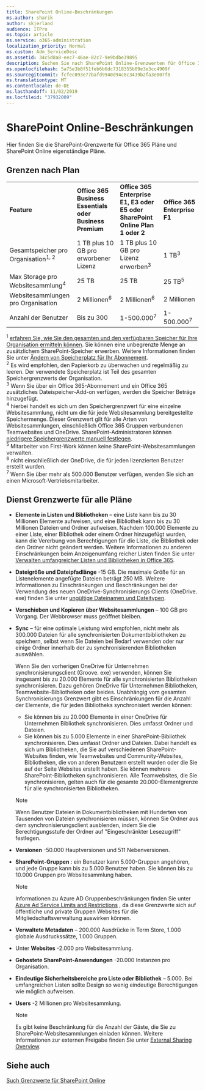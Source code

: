 ```yaml
---
title: SharePoint Online-Beschränkungen
ms.author: sharik
author: skjerland
audience: ITPro
ms.topic: article
ms.service: o365-administration
localization_priority: Normal
ms.custom: Adm_ServiceDesc
ms.assetid: 34c5d8a8-eec7-46ae-82c7-9e9bdbe39895
description: Suchen Sie nach SharePoint Online-Grenzwerten für Office 365 Enterprise-Pläne und eigenständige Pläne.
ms.openlocfilehash: 5a75e3b8f51feb6b6dc7318355b09e3e3cc4909f
ms.sourcegitcommit: fcfec093e77bafd9940d94c8c3439b2fa3e007f8
ms.translationtype: MT
ms.contentlocale: de-DE
ms.lasthandoff: 11/02/2019
ms.locfileid: "37932009"
---
```

# <a name="sharepoint-online-limits"></a>SharePoint Online-Beschränkungen

Hier finden Sie die SharePoint-Grenzwerte für Office 365 Pläne und SharePoint Online eigenständige Pläne.
  
## <a name="limits-by-plan"></a>Grenzen nach Plan 

|||||
|:-----|:-----|:-----|:-----|
|**Feature** <br/> |**Office 365 Business Essentials oder Business Premium** <br/> |**Office 365 Enterprise E1, E3 oder E5 oder SharePoint Online Plan 1 oder 2** <br/> | **Office 365 Enterprise F1** <br/> |
|Gesamtspeicher pro Organisation<sup>1, 2</sup> <br/> |1 TB plus 10 GB pro erworbener Lizenz  <br/> |1 TB plus 10 GB pro Lizenz erworben<sup>3</sup> <br/> |1 TB<sup>3</sup> <br/> |
|Max Storage pro Websitesammlung<sup>4</sup><br/> |25 TB <br/> |25 TB <br/> |25 TB<sup>5</sup> <br/> |
|Websitesammlungen pro Organisation  <br/> |2 Millionen<sup>6</sup> <br/> |2 Millionen<sup>6</sup> <br/> |2 Millionen<br/> |
|Anzahl der Benutzer  <br/> |Bis zu 300  <br/> |1-500.000<sup>7</sup> <br/> |1-500.000<sup>7</sup> <br/> |
   
<sup>1</sup> [erfahren Sie, wie Sie den gesamten und den verfügbaren Speicher für Ihre Organisation ermitteln können](/sharepoint/manage-site-collection-storage-limits). Sie können eine unbegrenzte Menge an zusätzlichem SharePoint-Speicher erwerben. Weitere Informationen finden Sie unter [Ändern von Speicherplatz für Ihr Abonnement](/office365/admin/subscriptions-and-billing/add-storage-space). 
<br/><sup>2</sup> Es wird empfohlen, den Papierkorb zu überwachen und regelmäßig zu leeren. Der verwendete Speicherplatz ist Teil des gesamten Speichergrenzwerts der Organisation. 
<br/> <sup>3</sup> Wenn Sie über ein Office 365-Abonnement und ein Office 365 zusätzliches Dateispeicher-Add-on verfügen, werden die Speicher Beträge hinzugefügt. 
<br/> <sup>4</sup> hierbei handelt es sich um den Speichergrenzwert für eine einzelne Websitesammlung, nicht um die für jede Websitesammlung bereitgestellte Speichermenge. Dieser Grenzwert gilt für alle Arten von Websitesammlungen, einschließlich Office 365 Gruppen verbundenen Teamwebsites und OneDrive. SharePoint-Administratoren können [niedrigere Speichergrenzwerte manuell festlegen](/sharepoint/manage-site-collection-storage-limits#manage-individual-site-storage-limits). 
<br/> <sup>5</sup> Mitarbeiter von First-Work können keine SharePoint-Websitesammlungen verwalten. 
<br/> <sup>6</sup> nicht einschließlich der OneDrive, die für jeden lizenzierten Benutzer erstellt wurden. 
<br/> <sup>7</sup> Wenn Sie über mehr als 500.000 Benutzer verfügen, wenden Sie sich an einen Microsoft-Vertriebsmitarbeiter. 
  
## <a name="service-limits-for-all-plans"></a>Dienst Grenzwerte für alle Pläne

- **Elemente in Listen und Bibliotheken** – eine Liste kann bis zu 30 Millionen Elemente aufweisen, und eine Bibliothek kann bis zu 30 Millionen Dateien und Ordner aufweisen. Nachdem 100.000 Elemente zu einer Liste, einer Bibliothek oder einem Ordner hinzugefügt wurden, kann die Vererbung von Berechtigungen für die Liste, die Bibliothek oder den Ordner nicht geändert werden. Weitere Informationen zu anderen Einschränkungen beim Anzeigenumfang reicher Listen finden Sie unter [Verwalten umfangreicher Listen und Bibliotheken in Office 365](https://support.office.com/article/b4038448-ec0e-49b7-b853-679d3d8fb784). 

- **Dateigröße und Dateipfadlänge** -15 GB. Die maximale Größe für an Listenelemente angefügte Dateien beträgt 250 MB. Weitere Informationen zu Einschränkungen und Beschränkungen bei der Verwendung des neuen OneDrive-Synchronisierungs Clients (OneDrive. exe) finden Sie unter [ungültige Dateinamen und Dateitypen](https://support.office.com/article/64883a5d-228e-48f5-b3d2-eb39e07630fa).

- **Verschieben und Kopieren über Websitesammlungen** – 100 GB pro Vorgang. Der Webbrowser muss geöffnet bleiben.

- **Sync** – für eine optimale Leistung wird empfohlen, nicht mehr als 300.000 Dateien für alle synchronisierten Dokumentbibliotheken zu speichern, selbst wenn Sie Dateien bei Bedarf verwenden oder nur einige Ordner innerhalb der zu synchronisierenden Bibliotheken auswählen.

    Wenn Sie den vorherigen OneDrive für Unternehmen synchronisierungsclient (Groove. exe) verwenden, können Sie insgesamt bis zu 20.000 Elemente für alle synchronisierten Bibliotheken synchronisieren. Dazu gehören OneDrive für Unternehmen Bibliotheken, Teamwebsite-Bibliotheken oder beides. Unabhängig vom gesamten Synchronisierungs Grenzwert gibt es Einschränkungen für die Anzahl der Elemente, die für jeden Bibliotheks synchronisiert werden können:
    - Sie können bis zu 20.000 Elemente in einer OneDrive für Unternehmen Bibliothek synchronisieren. Dies umfasst Ordner und Dateien. 
    - Sie können bis zu 5.000 Elemente in einer SharePoint-Bibliothek synchronisieren. Dies umfasst Ordner und Dateien. Dabei handelt es sich um Bibliotheken, die Sie auf verschiedenen SharePoint-Websites finden, wie Teamwebsites und Community-Websites, Bibliotheken, die von anderen Benutzern erstellt wurden oder die Sie auf der Seite Websites erstellt haben. Sie können mehrere SharePoint-Bibliotheken synchronisieren. Alle Teamwebsites, die Sie synchronisieren, gelten auch für die gesamte 20.000-Elementgrenze für alle synchronisierten Bibliotheken.

    > [!NOTE]
    > Wenn Benutzer Dateien in Dokumentbibliotheken mit Hunderten von Tausenden von Dateien synchronisieren müssen, können Sie Ordner aus dem synchronisierungsclient ausblenden, indem Sie die Berechtigungsstufe der Ordner auf "Eingeschränkter Lesezugriff" festlegen. 

- **Versionen** -50.000 Hauptversionen und 511 Nebenversionen.

- **SharePoint-Gruppen** : ein Benutzer kann 5.000-Gruppen angehören, und jede Gruppe kann bis zu 5.000 Benutzer haben. Sie können bis zu 10.000 Gruppen pro Websitesammlung haben.
    > [!NOTE]
    > Informationen zu Azure AD Gruppenbeschränkungen finden Sie unter [Azure Ad Service Limits and Restrictions](https://docs.microsoft.com/azure/active-directory/users-groups-roles/directory-service-limits-restrictions) , da diese Grenzwerte sich auf öffentliche und private Gruppen Websites für die Mitgliedschaftsverwaltung auswirken können. 
- **Verwaltete Metadaten** – 200.000 Ausdrücke in Term Store, 1.000 globale Ausdruckssätze, 1.000 Gruppen.

- Unter **Websites** -2.000 pro Websitesammlung.

- **Gehostete SharePoint-Anwendungen** -20.000 Instanzen pro Organisation.

- **Eindeutige Sicherheitsbereiche pro Liste oder Bibliothek** – 5.000. Bei umfangreichen Listen sollte Design so wenig eindeutige Berechtigungen wie möglich aufweisen.

- **Users** -2 Millionen pro Websitesammlung.
    > [!NOTE]
    > Es gibt keine Beschränkung für die Anzahl der Gäste, die Sie zu SharePoint-Websitesammlungen einladen können. Weitere Informationen zur externen Freigabe finden Sie unter [External Sharing Overview](https://docs.microsoft.com/sharepoint/external-sharing-overview).
## <a name="see-also"></a>Siehe auch

[Such Grenzwerte für SharePoint Online](https://docs.microsoft.com/sharepoint/search-limits)
